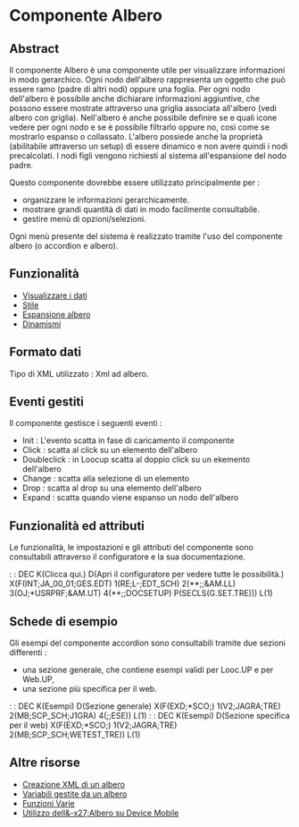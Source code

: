 # Componente Albero

## Abstract

Il componente Albero è una componente utile per visualizzare informazioni in modo gerarchico. Ogni nodo dell'albero rappresenta un oggetto che può essere ramo (padre di altri nodi) oppure una foglia.
Per ogni nodo dell'albero è possibile anche dichiarare informazioni aggiuntive, che possono essere mostrate attraverso una griglia associata all'albero (vedi albero con griglia).
Nell'albero è anche possibile definire se e quali icone vedere per ogni nodo e se è possibile filtrarlo oppure no, così come se mostrarlo espanso o collassato.
L'albero possiede anche la proprietà (abilitabile attraverso un setup) di essere dinamico e non avere quindi i nodi precalcolati. I nodi figli vengono richiesti al sistema all'espansione del nodo padre.

Questo componente dovrebbe essere utilizzato principalmente per : 
- organizzare le informazioni gerarchicamente.
- mostrare grandi quantità di dati in modo facilmente consultabile.
- gestire menù di opzioni/selezioni.

Ogni menù presente del sistema è realizzato tramite l'uso del componente albero (o accordion e albero).


## Funzionalità
- [Visualizzare i dati](Sorgenti/DOC/TA/B£AMO/LOCTRE_F01)
- [Stile](Sorgenti/DOC/TA/B£AMO/LOCTRE_F02)
- [Espansione albero](Sorgenti/DOC/TA/B£AMO/LOCTRE_F03)
- [Dinamismi](Sorgenti/DOC/TA/B£AMO/LOCTRE_F04)

## Formato dati
Tipo di XML utilizzato :  Xml ad albero.

## Eventi gestiti
Il componente gestisce i seguenti eventi : 
- Init :  L'evento scatta in fase di caricamento il componente
- Click :  scatta al click su un elemento dell'albero
- Doubleclick :  in Loocup scatta al doppio click su un ekemento dell'albero
- Change :  scatta alla selezione di un elemento
- Drop :  scatta al drop su una elemento dell'albero
- Expand :  scatta quando viene espanso un nodo dell'albero

## Funzionalità ed attributi
Le funzionalità, le impostazioni e gli attributi del componente sono consultabili attraverso il configuratore e la sua documentazione.

 :  : DEC K(Clicca qui.) D(Apri il configuratore per vedere tutte le possibilità.) X(F(INT;JA_00_01;GES.EDT) 1(RE;L-;EDT_SCH) 2(\*\*;;&AM.LL) 3(OJ;\*USRPRF;&AM.UT) 4(\*\*;;DOCSETUP) P(SECLS(G.SET.TRE))) L(1)

## Schede di esempio
Gli esempi del componente accordion sono consultabili tramite due sezioni differenti : 
- una sezione generale, che contiene esempi validi per Looc.UP e per Web.UP,
- una sezione più specifica per il web.

 :  : DEC K(Esempi) D(Sezione generale) X(F(EXD;\*SCO;) 1(V2;JAGRA;TRE) 2(MB;SCP_SCH;J1GRA) 4(;;ESE)) L(1)
 :  : DEC K(Esempi) D(Sezione specifica per il web) X(F(EXD;\*SCO;) 1(V2;JAGRA;TRE) 2(MB;SCP_SCH;WETEST_TRE)) L(1)

## Altre risorse
- [Creazione XML di un albero](Sorgenti/DOC/TA/B£AMO/LOCTRE_01)
- [Variabili gestite da un albero](Sorgenti/DOC/TA/B£AMO/LOCTRE_02)
- [Funzioni Varie](Sorgenti/DOC/TA/B£AMO/LOCTRE_03)
- [Utilizzo dell&-x27;Albero su Device Mobile](Sorgenti/DOC/TA/B£AMO/LOCTRE_MO)
